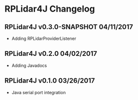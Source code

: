 # RPLidar4J Changelog

## RPLidar4J v0.3.0-SNAPSHOT 04/11/2017

- Adding RPLidarProviderListener

## RPLidar4J v0.2.0 04/02/2017

- Adding Javadocs

## RPLidar4J v0.1.0 03/26/2017

- Java serial port integration